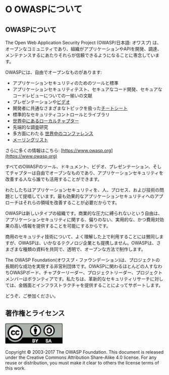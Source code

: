 # O OWASPについて

## OWASPについて

The Open Web Application Security Project (OWASP/日本語: オワスプ) は、オープンなコミュニティであり、組織がアプリケーションやAPIを開発、調達、メンテナンスするにあたりそれらが信頼できるようになることに専念しています。

OWASPには、自由でオープンなものがあります:

* アプリケーションセキュリティのためのツールと標準
* アプリケーションセキュリティテスト、セキュアなコード開発、セキュアなコードレビューについての一揃いの文献
* プレゼンテーションや[ビデオ](https://www.youtube.com/user/OWASPGLOBAL)
* 開発者に共通なさまざまなトピックを扱った[チートシート](https://www.owasp.org/index.php/OWASP_Cheat_Sheet_Series) 
* 標準的なセキュリティコントロールとライブラリ
* [世界中にあるローカルチャプター](https://www.owasp.org/index.php/OWASP_Chapter)
* 先端的な調査研究
* 多方面にわたる [世界中のコンファレンス](https://www.owasp.org/index.php/Category:OWASP_AppSec_Conference)
* [メーリングリスト](https://lists.owasp.org/mailman/listinfo)

さらに多くの情報はこちら: [https://www.owasp.org](https://www.owasp.org)

すべてのOWASPのツール、ドキュメント、ビデオ、プレゼンテーション、そしてチャプターは自由でオープンなものであり、アプリケーションセキュリティを改善する人なら誰でも活用することができます。

わたしたちはアプリケーションセキュリティを、人、プロセス、および技術の問題として提唱しています。最も効果的なアプリケーションセキュリティへのアプローチはそれらの領域を改善することが必要だからです。

OWASPは新しいタイプの組織です。商業的な圧力に縛られないという自由は、アプリケーションセキュリティに関する、偏りのない、実用的な、かつ費用対効果の高い情報を提供することを可能にするからです。

商用のセキュリティ技術について、よく理解した上で利用することには賛同しますが、OWASPは、いかなるテクノロジ企業とも提携しません。OWASPは、さまざまな種類の資料を共同で、透明で、オープンな方法で制作します。

The OWASP Foundation(オワスプ・ファウンデーション)は、プロジェクトの長期的な成功を実現する非営利団体です。OWASPに関わるほとんどの人すなわちOWASPボード、チャプターリーダー、プロジェクトリーダー、プロジェクトメンバーはボランティアです。私たちは、革新的なセキュリティリサーチに対しては、金銭面とインフラストラクチャを提供することによってサポートします。

どうぞ、ご参加ください。

## 著作権とライセンス

![license](images/license.png)

Copyright © 2003-2017 The OWASP Foundation. This document is released under the Creative Commons Attribution Share-Alike 4.0 license. For any reuse or distribution, you must make it clear to others the license terms of this work.

